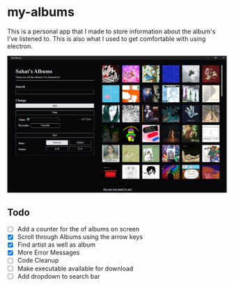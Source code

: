 # my-albums

This is a personal app that I made to store information about the album's I've listened to. This is also what I used to get comfortable with using electron.

![screenshot-of-app](./images/screenshot.png)

## Todo

- [ ] Add a counter for the of albums on screen
- [x] Scroll through Albums using the arrow keys
- [x] Find artist as well as album
- [x] More Error Messages
- [ ] Code Cleanup
- [ ] Make executable available for download
- [ ] Add dropdown to search bar
